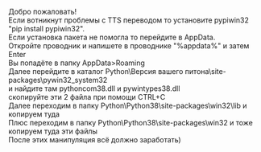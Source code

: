 Добро пожаловать!<br>
Если вотникнут проблемы с TTS переводом то установите pypiwin32 "pip install pypiwin32".<br>
Если установка пакета не помогла то перейдите в AppData.<br>
Откройте проводник и напишете в проводнике "%appdata%" и затем Enter<br>
Вы попадёте в папку AppData>Roaming<br>
Далее перейдите в каталог Python\Версия вашего питона\site-packages\pywin32_system32<br>
и найдите там pythoncom38.dll и pywintypes38.dll<br>
скопируйте эти 2 файла при помощи CTRL+C<br>
Далее переходим в папку Python\Python38\site-packages\win32\lib и копируем туда<br>
Плюс переходим в папку Python\Python38\site-packages\win32 и тоже копируем туда эти файлы<br>
После этих манипуляция всё должно заработать)<br>
